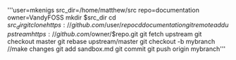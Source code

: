 '''user=mkenigs
src_dir=/home/matthew/src
repo=documentation
owner=VandyFOSS
mkdir $src_dir
cd $src_dir
git clone https://github.com/$user/$repo
cd documentation
git remote add upstream https://github.com/$owner/$repo.git
git fetch upstream
git checkout master
git rebase upstream/master
git checkout -b mybranch
//make changes
git add sandbox.md
git commit
git push origin mybranch'''
